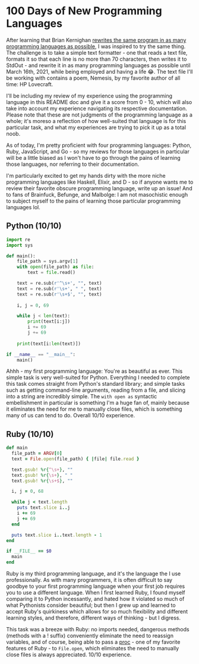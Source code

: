 # 100 Days of New Programming Languages

After learning that Brian Kernighan <a href="https://youtu.be/O9upVbGSBFo?t=3718">rewrites the same program in as many programming languages as possible</a>, I was inspired to try the same thing. The challenge is to take a simple text formatter - one that reads a text file, formats it so that each line is no more than 70 characters, then writes it to StdOut - and rewrite it in as many programming languages as possible until March 16th, 2021, while being employed and having a life 
😂. The text file I'll be working with contains a poem, Nemesis, by my favorite author of all time: HP Lovecraft.

I'll be including my review of my experience using the programming language in this README doc and give it a score from 0 - 10, which will also take into account my experience navigating its respective documentation. Please note that these are not judgments of the programming language as a whole; it's moreso a reflection of how well-suited that language is for this particular task, and what my experiences are trying to pick it up as a total noob.

As of today, I'm pretty proficient with four programming languages: Python, Ruby, JavaScript, and Go - so my reviews for those languages in particular will be a little biased as I won't have to go through the pains of learning those languages, nor referring to their documentation. 

I'm particularly excited to get my hands dirty with the more niche programming languages like Haskell, Elixir, and D - so if anyone wants me to review their favorite obscure programming language, write up an issue! And to fans of Brainfuck, Befunge, and Malbolge: I am not masochistic enough to subject myself to the pains of learning those particular programming languages lol.

## Python (10/10)

```Python
import re
import sys

def main():
    file_path = sys.argv[1]
    with open(file_path) as file:
        text = file.read()

    text = re.sub(r'^\s+', "", text)
    text = re.sub(r'\s+', " ", text)
    text = re.sub(r'\s+$', "", text)
    
    i, j = 0, 69

    while j < len(text):
        print(text[i:j])
        i += 69
        j += 69
        
    print(text[i:len(text)])

if __name__ == "__main__":
    main()
```

Ahhh - my first programming language: You're as beautiful as ever. This simple task is very well-suited for Python. Everything I needed to complete this task comes straight from Python's standard library; and simple tasks such as getting command-line arguments, reading from a file, and slicing into a string are incredibly simple. The `with open as` syntactic embellishment in particular is something I'm a huge fan of, mainly because it eliminates the need for me to manually close files, which is something many of us can tend to do. Overall 10/10 experience.

## Ruby (10/10)

```ruby
def main
  file_path = ARGV[0]
  text = File.open(file_path) { |file| file.read }

  text.gsub! %r{^\s+}, ""
  text.gsub! %r{\s+}, " "
  text.gsub! %r{\s+$}, ""

  i, j = 0, 68

  while j < text.length
    puts text.slice i..j
    i += 69
    j += 69
  end

  puts text.slice i..text.length - 1
end

if __FILE__ == $0
  main
end
```

Ruby is my third programming language, and it's the language the I use professionally. As with many programmers, it is often difficult to say goodbye to your first programming language when your first job requires you to use a different language. When I first learned Ruby, I found myself comparing it to Python incessantly, and hated how it violated so much of what Pythonists consider beautiful; but then I grew up and learned to accept Ruby's quirkiness which allows for so much flexibility and different learning styles, and therefore, different ways of thinking - but I digress.

This task was a breeze with Ruby: no imports needed, dangerous methods (methods with a ! suffix) conveniently eliminate the need to reassign variables, and of course, being able to pass a <a href="https://www.rubyguides.com/2016/02/ruby-procs-and-lambdas/">proc</a> - one of my favorite features of Ruby - to `File.open`, which eliminates the need to manually close files is always appreciated. 10/10 experience.
